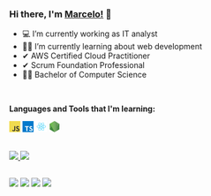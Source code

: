 ### Hi there, I'm [Marcelo!](https://marcellorhcp.github.io)  👋


- 💻 I’m currently working as IT analyst
- 👨‍💻 I’m currently learning about web development 
- ✔  AWS Certified Cloud Practitioner  
- ✔  Scrum Foundation Professional
- 👨‍🎓 Bachelor of Computer Science

<br />

**Languages and Tools that I'm learning:**  

<code><img height="20" src="https://raw.githubusercontent.com/github/explore/80688e429a7d4ef2fca1e82350fe8e3517d3494d/topics/javascript/javascript.png"></code>
<code><img height="20" src="https://raw.githubusercontent.com/github/explore/80688e429a7d4ef2fca1e82350fe8e3517d3494d/topics/typescript/typescript.png"></code>
<code><img height="20" src="https://raw.githubusercontent.com/github/explore/80688e429a7d4ef2fca1e82350fe8e3517d3494d/topics/react/react.png"></code>
<code><img height="20" src="https://raw.githubusercontent.com/github/explore/80688e429a7d4ef2fca1e82350fe8e3517d3494d/topics/nodejs/nodejs.png"></code>  

<br />

<div>
  <a href="https://github.com/marcellorhcp">
  <img height="180em" src="https://github-readme-stats.vercel.app/api?username=marcellorhcp&show_icons=true&theme=tokyonight&include_all_commits=true&count_private=true"/>
  <img height="180em" src="https://github-readme-stats.vercel.app/api/top-langs/?username=marcellorhcp&layout=compact&langs_count=7&theme=tokyonight"/>
</div>

</div>
  
  ##
 
<div> 

 <a href="https://discord.com/channels/marcellorhcp#5111" target="_blank"><img src="https://img.shields.io/badge/Discord-7289DA?style=for-the-badge&logo=discord&logoColor=white" target="_blank"></a> 
  <a href = "mailto:marcellorhcp@gmail.com"><img src="https://img.shields.io/badge/-Gmail-%23333?style=for-the-badge&logo=gmail&logoColor=white" target="_blank"></a>
  <a href="https://www.linkedin.com/in/marcelo-azevedo-/" target="_blank"><img src="https://img.shields.io/badge/-LinkedIn-%230077B5?style=for-the-badge&logo=linkedin&logoColor=white" target="_blank"></a> 
  <img src="https://img.shields.io/badge/Amazon_AWS-232F3E?style=for-the-badge&logo=amazon-aws&logoColor=white">

 
</div>
